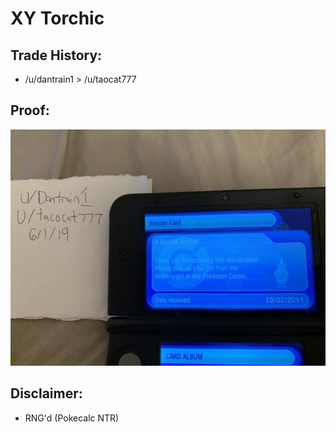 # XY Torchic

## Trade History:
* /u/dantrain1 > /u/taocat777

## Proof:
![WonderCard](./WonderCard.jpg)

## Disclaimer:
* RNG'd (Pokecalc NTR)
